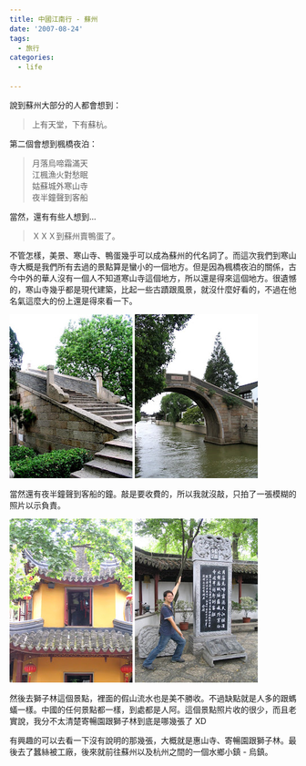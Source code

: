 ```yaml
---
title: 中國江南行 - 蘇州
date: '2007-08-24'
tags:
  - 旅行
categories:
  - life

---
```

說到蘇州大部分的人都會想到：  

> 上有天堂，下有蘇杭。

第二個會想到楓橋夜泊：  

> 月落烏啼霜滿天  
> 江楓漁火對愁眠  
> 姑蘇城外寒山寺  
> 夜半鐘聲到客船

當然，還有有些人想到...  

> ＸＸＸ到蘇州賣鴨蛋了。

不管怎樣，美景、寒山寺、鴨蛋幾乎可以成為蘇州的代名詞了。而這次我們到寒山寺大概是我們所有去過的景點算是蠻小的一個地方。但是因為楓橋夜泊的關係，古今中外的華人沒有一個人不知道寒山寺這個地方，所以還是得來這個地方。很遺憾的，寒山寺幾乎都是現代建築，比起一些古蹟跟風景，就沒什麼好看的，不過在他名氣這麼大的份上還是得來看一下。  
  
[![](images/0.JPG)](http://picasaweb.google.com.tw/yurenju/Jiangnan/photo#5102102867462873618) [![](images/1.JPG)](http://picasaweb.google.com.tw/yurenju/Jiangnan/photo#5102102897527644706)  
  
當然還有夜半鐘聲到客船的鐘。敲是要收費的，所以我就沒敲，只拍了一張模糊的照片以示負責。  
  
[![](images/2.JPG)](http://picasaweb.google.com.tw/yurenju/Jiangnan/photo#5102103039261565554) [![](images/3.JPG)](http://picasaweb.google.com.tw/yurenju/Jiangnan/photo#5102103077916271234)  
  
然後去獅子林這個景點，裡面的假山流水也是美不勝收。不過缺點就是人多的跟螞蟻一樣。中國的任何景點都一樣，到處都是人阿。這個景點照片收的很少，而且老實說，我分不太清楚寄暢園跟獅子林到底是哪幾張了 XD  
  
有興趣的可以去看一下沒有說明的那幾張，大概就是惠山寺、寄暢園跟獅子林。最後去了蠶絲被工廠，後來就前往蘇州以及杭州之間的一個水鄉小鎮 - 烏鎮。